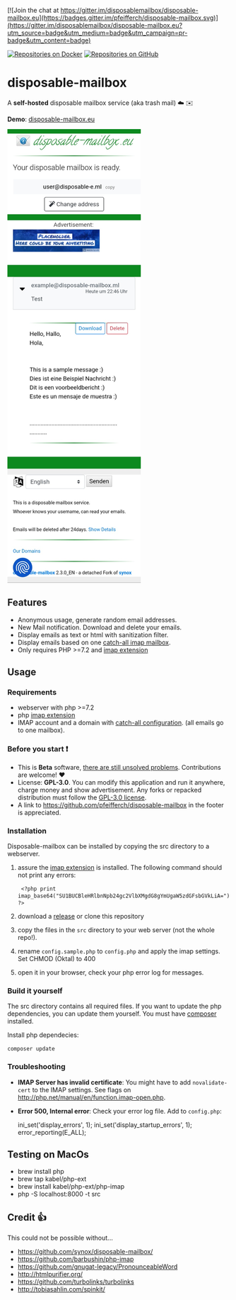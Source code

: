 [![Join the chat at https://gitter.im/disposablemailbox/disposable-mailbox.eu](https://badges.gitter.im/pfeifferch/disposable-mailbox.svg)](https://gitter.im/disposablemailbox/disposable-mailbox.eu?utm_source=badge&utm_medium=badge&utm_campaign=pr-badge&utm_content=badge) 

[![Repositories on Docker](https://img.shields.io/badge/Repositories-on%20Docker-blue?style=social&logo=Docker)](https://hub.docker.com/u/pfeifferch) 
[![Repositories on GitHub](https://img.shields.io/badge/Repositories-on%20GitHub-lightgrey?style=social&logo=GitHub)](https://github.com/disposable-mailbox/)

# disposable-mailbox


A **self-hosted** disposable mailbox  service (aka trash mail)  :cloud: :envelope: 

**Demo**: [disposable-mailbox.eu](https://www.disposable-mailbox.eu) 


![Screenshot](docs/screenshot-example.jpg)


## Features

* Anonymous usage, generate random email addresses. 
* New Mail notification. Download and delete your emails.
* Display emails as text or html with sanitization  filter. 
* Display emails based on one [catch-all imap mailbox](https://www.google.ch/search?q=how+to+setup+catch-all+imap+mailbox).
* Only requires PHP  >=7.2 and [imap extension](http://php.net/manual/book.imap.php)

## Usage

### Requirements

* webserver with php >=7.2
* php [imap extension](http://php.net/manual/book.imap.php)
* IMAP account and a domain with [catch-all configuration](https://www.google.ch/search?q=how+to+setup+catch-all+imap+mailbox). (all emails go to one mailbox). 

### Before you start :heavy_exclamation_mark:

<!-- * Subscribe to [![Join the chat at https://gitter.im/pfeifferch/disposable-mailbox](https://badges.gitter.im/pfeifferch/disposable-mailbox.svg)](https://gitter.im/pfeifferch/disposable-mailbox?utm_source=badge&utm_medium=badge&utm_campaign=pr-badge&utm_content=badge) to be notified about issues and bugfixes. --> 
* This is **Beta** software, [there are still unsolved problems](https://github.com/pfeifferch/disposable-mailbox/issues). Contributions are welcome! :heart:
* License: **GPL-3.0**. You can modify this application and run it anywhere, charge money and show advertisement. Any forks or repacked distribution must follow the [GPL-3.0 license](https://opensource.org/licenses/GPL-3.0).  
* A link to https://github.com/pfeifferch/disposable-mailbox in the footer is appreciated.  



### Installation

Disposable-mailbox can be installed by copying the src directory to a webserver. 

1. assure the [imap extension](http://php.net/manual/book.imap.php) is installed. The following command should not print any errors:

        <?php print imap_base64("SU1BUCBleHRlbnNpb24gc2VlbXMgdG8gYmUgaW5zdGFsbGVkLiA="); ?>

2. download a [release](https://github.com/pfeifferch/disposable-mailbox/releases) or clone this repository
3. copy the files in the `src` directory to your web server (not the whole repo!).
4. rename `config.sample.php` to `config.php` and apply the imap settings. 
   Set CHMOD (Oktal) to 400
5. open it in your browser, check your php error log for messages. 


### Build it yourself
The src directory contains all required files. If you want to update the php dependencies, you can update them yourself.  You must have [composer](https://getcomposer.org/download/) installed. 


Install php dependecies:

    composer update

### Troubleshooting

* **IMAP Server has invalid certificate**: You might have to add `novalidate-cert` to the IMAP settings. See flags on http://php.net/manual/en/function.imap-open.php.
* **Error 500, Internal error**: Check your error log file. Add to `config.php`: 

    ini_set('display_errors', 1);    ini_set('display_startup_errors', 1);    error_reporting(E_ALL);

## Testing on MacOs
 * brew install php
 * brew tap kabel/php-ext 
 * brew install kabel/php-ext/php-imap
 * php -S localhost:8000 -t src
 

## Credit :thumbsup:

This could not be possible without...
 * https://github.com/synox/disposable-mailbox/
 * https://github.com/barbushin/php-imap
 * https://github.com/gnugat-legacy/PronounceableWord
 * http://htmlpurifier.org/
 * https://github.com/turbolinks/turbolinks
 * http://tobiasahlin.com/spinkit/
